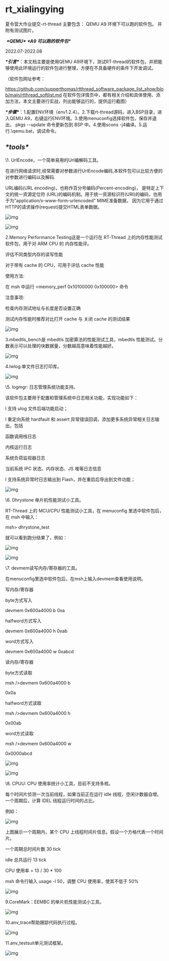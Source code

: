 # rt_xialingying
夏令营大作业提交-rt-thread
主要包含：
    QEMU A9 环境下可以跑的软件包。
    并附有测试图片。

​    ***\*QEMU\**** ***\*A9 可以跑的软件包\****



2022.07-2022.08

 

***\*引言\****：本文档主要是使用QEMU A9环境下，测试RT-thread的软件包，并把能够使用此环境运行的软件包进行整理，方便在不具备硬件的条件下开发调试。

（软件包网址参考：

https://github.com/supperthomas/rtthread_software_package_list_show/blob/main/rtthread_softlist.md 在软件包详情页中，都有相关介绍和具体使用、添加方法，本文主要进行实战，列出能够运行的，提供运行截图）

 

***\*步骤\****：1.配置ENV环境（env1.2.4）。2.下载rt-thread源码，进入BSP目录，进入QEMU A9，右键运行ENV环境。3.使用menuconfig选择软件包，保存并退出， pkgs --update 命令更新包到 BSP 中。4.使用scons -j4编译。5.运行.\qemu.bat，调试命令。

## ***\*tools\****

\1. UrlEncode，一个简单易用的Url编解码工具。

在进行网络请求时,经常需要对参数进行UrlEncode编码,本软件包可以比较方便的对参数进行编码以及解码.

URL编码(URL encoding)，也称作百分号编码(Percent-encoding)， 是特定上下文的统一资源定位符 (URL)的编码机制。用于统一资源标识符(URI)的编码，也用于为"application/x-www-form-urlencoded" MIME准备数据， 因为它用于通过HTTP的请求操作(request)提交HTML表单数据。

 

 

![img](file:///C:\Users\tian\AppData\Local\Temp\ksohtml13748\wps1.jpg) 

![img](file:///C:\Users\tian\AppData\Local\Temp\ksohtml13748\wps2.jpg) 

 

2.Memory Performance Testing这是一个运行在 RT-Thread 上的内存性能测试软件包，用于对 ARM CPU 的 内存性能评。

评估不同类型内存的读写性能

对于带有 cache 的 CPU，可用于评估 cache 性能

使用方法: 

在 msh 中运行 <memory_perf 0x10100000 0x100000> 命令

注意事项:

检查内存测试地址与长度是否设置正确

测试内存性能时推荐对比打开 cache 与 关闭 cache 的测试结果

 

![img](file:///C:\Users\tian\AppData\Local\Temp\ksohtml13748\wps3.jpg) 

 

 

 

 

 

 

 

3.mbedtls_bench是 mbedtls 加密算法的性能测试工具，mbedtls 性能测试。分数表示可以处理的块数据量，分数越高意味着性能越好。

 

![img](file:///C:\Users\tian\AppData\Local\Temp\ksohtml13748\wps4.jpg) 

 

4.lwlog:单文件日志打印库。

![img](file:///C:\Users\tian\AppData\Local\Temp\ksohtml13748\wps5.jpg) 

 

\5. logmgr: 日志管理系统功能支持。

该软件包主要用于配置和管理系统中日志相关功能，实现功能如下：

l 支持 ulog 文件后端功能启动；

l 重定向系统 hardfault 和 assert 异常错误回调，添加更多系统异常相关日志输出，包括

函数调用栈日志

内核运行日志

系统负荷监视器日志

当前系统 IPC 状态、内存状态、JS 堆等日志信息

l 支持系统异常时日志输出到 Flash，并在重启后导出到文件功能；

 

![img](file:///C:\Users\tian\AppData\Local\Temp\ksohtml13748\wps6.jpg) 

 

\6. Dhrystone 单片机性能测试小工具。

RT-Thread 上的 MCU/CPU 性能测试小工具，在 menuconfig 里选中软件包后，在 msh 中输入：

msh> dhrystone_test

就可以看到跑分结果了，例如：

 

![img](file:///C:\Users\tian\AppData\Local\Temp\ksohtml13748\wps7.jpg) 

![img](file:///C:\Users\tian\AppData\Local\Temp\ksohtml13748\wps8.jpg) 

 

\7. devmem读写内存/寄存器的工具。

在menuconfig里选中软件包后，在msh上输入devmem查看使用说明。

写内存/寄存器

byte方式写入

devmem 0x600a4000 b 0xa

halfword方式写入

devmem 0x600a4000 h 0xab

word方式写入

devmem 0x600a4000 w 0xabcd

读内存/寄存器

byte方式读取

msh />devmem 0x600a4000 b

0x0a

halfword方式读取

msh />devmem 0x600a4000 h

0x00ab

word方式读取

msh />devmem 0x600a4000 w

0x0000abcd

 

![img](file:///C:\Users\tian\AppData\Local\Temp\ksohtml13748\wps9.jpg) 

![img](file:///C:\Users\tian\AppData\Local\Temp\ksohtml13748\wps10.jpg) 

 

 

\8. CPUU: CPU 使用率统计小工具，目前不支持多核。

每个时间片侦测一次当前线程，如果当前正在运行 idle 线程，空闲计数器自增。一个周期后，计算 IDEL 线程运行时间的占比。

例如：

![img](file:///C:\Users\tian\AppData\Local\Temp\ksohtml13748\wps11.jpg) 

上图展示一个周期内，某个 CPU 上线程时间片信息。假设一个方格代表一个时间片。

一个周期总时间片数 30 tick

idle 总共运行 13 tick

CPU 使用率 = 13 / 30 * 100

msh 命令行输入 usage -l 50，调整 CPU 使用率，使其不低于 50%

 

![img](file:///C:\Users\tian\AppData\Local\Temp\ksohtml13748\wps12.jpg) 

 

9.CoreMark：EEMBC 的单片机性能测试小工具。

![img](file:///C:\Users\tian\AppData\Local\Temp\ksohtml13748\wps13.jpg) 

 

10.anv_trace帮助跟踪代码执行过程。

![img](file:///C:\Users\tian\AppData\Local\Temp\ksohtml13748\wps14.jpg) 

 

 

 

 

 

11.anv_testsuit单元测试框架。

![img](file:///C:\Users\tian\AppData\Local\Temp\ksohtml13748\wps15.jpg) 

 

 

 

 

 

 

 

 

 


